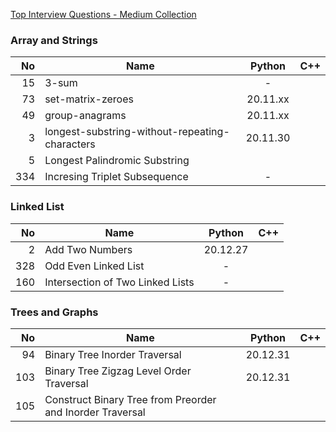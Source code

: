 [Top Interview Questions - Medium Collection](https://leetcode.com/explore/interview/card/top-interview-questions-medium/)

### Array and Strings

|  No | Name                                           |  Python  | C++ |
|----:|------------------------------------------------|:--------:|:---:|
|  15 | 3-sum                                          |    -     |     |
|  73 | set-matrix-zeroes                              | 20.11.xx |     |
|  49 | group-anagrams                                 | 20.11.xx |     |
|   3 | longest-substring-without-repeating-characters | 20.11.30 |     |
|   5 | Longest Palindromic Substring                  |          |     |
| 334 | Incresing Triplet Subsequence                  |    -     |     |

### Linked List

|  No | Name                             |  Python  | C++ |
|----:|----------------------------------|:--------:|:---:|
|   2 | Add Two Numbers                  | 20.12.27 |     |
| 328 | Odd Even Linked List             |    -     |     |
| 160 | Intersection of Two Linked Lists |    -     |     |

### Trees and Graphs

|  No | Name                                                      |  Python  | C++ |
|----:|-----------------------------------------------------------|:--------:|:---:|
|  94 | Binary Tree Inorder Traversal                             | 20.12.31 |     |
| 103 | Binary Tree Zigzag Level Order Traversal                  | 20.12.31 |     |
| 105 | Construct Binary Tree from Preorder and Inorder Traversal |          |     |